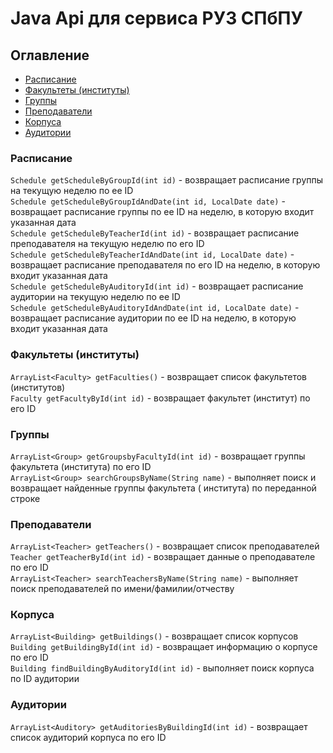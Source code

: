 # Java Api для сервиса РУЗ СПбПУ

## Оглавление

* [Расписание](#расписание)
* [Факультеты (институты)](#факультеты-(институты))
* [Группы](#группы)
* [Преподаватели](#преподаватели)
* [Корпуса](#корпуса)
* [Аудитории](#аудитории)

### Расписание

`Schedule getScheduleByGroupId(int id)` - возвращает расписание группы на текущую неделю по ее ID  
`Schedule getScheduleByGroupIdAndDate(int id, LocalDate date)` - возвращает расписание группы по ее ID на неделю, в
которую входит указанная дата  
`Schedule getScheduleByTeacherId(int id)` - возвращает расписание преподавателя на текущую неделю по его ID  
`Schedule getScheduleByTeacherIdAndDate(int id, LocalDate date)` - возвращает расписание преподавателя по его ID на
неделю, в которую входит указанная дата  
`Schedule getScheduleByAuditoryId(int id)` - возвращает расписание аудитории на текущую неделю по ее ID  
`Schedule getScheduleByAuditoryIdAndDate(int id, LocalDate date)` - возвращает расписание аудитории по ее ID на неделю,
в которую входит указанная дата

### Факультеты (институты)

`ArrayList<Faculty> getFaculties()` - возвращает список факультетов (институтов)  
`Faculty getFacultyById(int id)` - возвращает факультет (институт) по его ID

### Группы

`ArrayList<Group> getGroupsbyFacultyId(int id)` - возвращает группы факультета (института) по его ID  
`ArrayList<Group> searchGroupsByName(String name)` - выполняет поиск и возвращает найденные группы факультета (
института)
по переданной строке

### Преподаватели

`ArrayList<Teacher> getTeachers()` - возвращает список преподавателей  
`Teacher getTeacherById(int id)` - возвращает данные о преподавателе по его ID  
`ArrayList<Teacher> searchTeachersByName(String name)` - выполняет поиск преподавателей по имени/фамилии/отчеству

### Корпуса

`ArrayList<Building> getBuildings()` - возвращает список корпусов  
`Building getBuildingById(int id)` - возвращает информацию о корпусе по его ID  
`Building findBuildingByAuditoryId(int id)` - выполняет поиск корпуса по ID аудитории

### Аудитории

`ArrayList<Auditory> getAuditoriesByBuildingId(int id)` - возвращает список аудиторий корпуса по его ID
